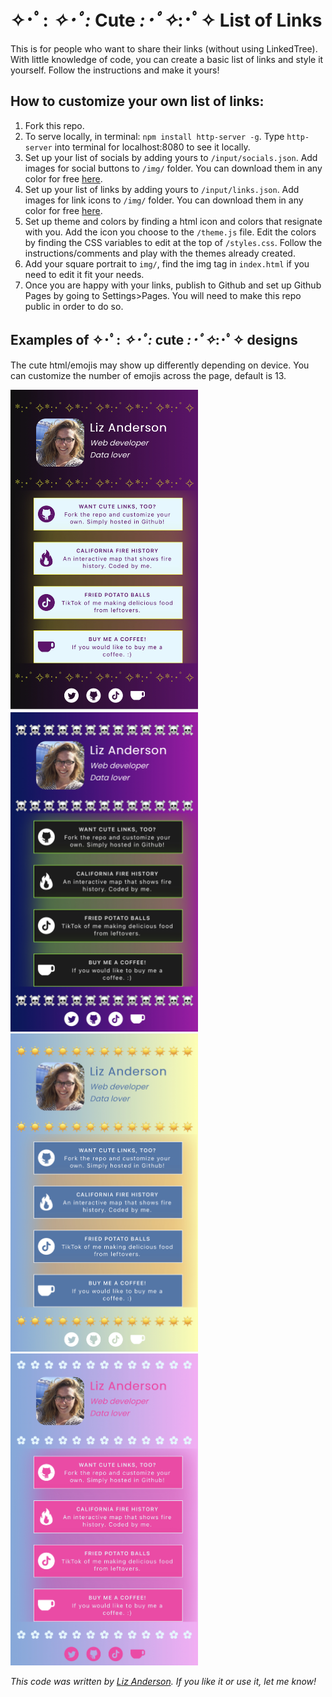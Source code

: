 # ✧･ﾟ: *✧･ﾟ:* Cute *:･ﾟ✧*:･ﾟ✧ List of Links

This is for people who want to share their links (without using LinkedTree). With little knowledge of code, you can create a basic list of links and style it yourself. Follow the instructions and make it yours!

## How to customize your own list of links:

1. Fork this repo.
2. To serve locally, in terminal: `npm install http-server -g`. Type `http-server` into terminal for localhost:8080 to see it locally.
3. Set up your list of socials by adding yours to `/input/socials.json`. Add images for social buttons to `/img/` folder. You can download them in any color for free [here](https://www.iconsdb.com/).
4. Set up your list of links by adding yours to `/input/links.json`. Add images for link icons to `/img/` folder. You can download them in any color for free [here](https://www.iconsdb.com/).
5. Set up theme and colors by finding a html icon and colors that resignate with you. Add the icon you choose to the `/theme.js` file. Edit the colors by finding the CSS variables to edit at the top of `/styles.css`. Follow the instructions/comments and play with the themes already created.
6. Add your square portrait to `img/`, find the img tag in `index.html` if you need to edit it fit your needs.
7. Once you are happy with your links, publish to Github and set up Github Pages by going to Settings>Pages. You will need to make this repo public in order to do so.

## Examples of ✧･ﾟ: *✧･ﾟ:* cute *:･ﾟ✧*:･ﾟ✧ designs

The cute html/emojis may show up differently depending on device. You can customize the number of emojis across the page, default is 13.

<img src="https://github.com/witcheswhocode/cute-links/blob/trunk/img/cute_links_0.jpg?raw=true" width="300" alt="glitter layout"><img src="https://github.com/witcheswhocode/cute-links/blob/trunk/img/cute_links_1.jpg?raw=true" width="300" alt="skull layout"><img src="https://github.com/witcheswhocode/cute-links/blob/trunk/img/cute_links_2.jpg?raw=true" width="300" alt="sun layout"><img src="https://github.com/witcheswhocode/cute-links/blob/trunk/img/cute_links_3.jpg?raw=true" width="300" alt="flower layout">

*This code was written by [Liz Anderson](https://twitter.com/witcheswhocode). If you like it or use it, let me know!*
